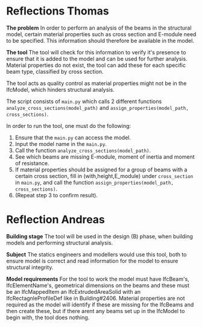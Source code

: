 # **Reflections Thomas**
 **The problem**
 In order to perform an analysis of the beams in the structural model, certain material properties such as cross section and E-module need to be specified. This information should therefore be available in the model.

 **The tool**
 The tool will check for this information to verify it's presence to ensure that it is added to the model and can be used for further analysis. Material properties do not exist, the tool can add these for each specific beam type, classified by cross section.

 The tool acts as quality control as material properties might not be in the IfcModel, which hinders structural analysis. 

 The script consists of `main.py` which calls 2 different functions `analyze_cross_sections(model_path)` and `assign_properties(model_path, cross_sections)`.
 
 In order to run the tool, one must do the following:
 1. Ensure that the `main.py` can access the model.
 2. Input the model name in the `main.py`.
 3. Call the function `analyze_cross_sections(model_path)`.
 4. See which beams are missing E-module, moment of inertia and moment of resistance.
 5. If material properties should be assigned for a group of beams with a certain cross section, fill in (with,height,E_module) under `cross_section` in `main.py`, and call the function `assign_properties(model_path, cross_sections)`.
 6. (Repeat step 3 to confirm result).

# **Reflection Andreas**
 **Building stage**
 The tool will be used in the design (B) phase, when building models and performing structural analysis.

 **Subject**
 The statics engineers and modellers would use this tool, both to ensure model is correct and read information for the model to ensure structural integrity.

 **Model requirements**
 For the tool to work the model must have IfcBeam's, IfcElementName's, geometrical dimensions on the beams and these must be an IfcMappedItem an IfcExtrudedAreaSolid with an IfcRectagnleProfileDef like in Building#2406. Material properties are not required as the model will identify if these are missing for the IfcBeams and then create these, but if there arent any beams set up in the IfcModel to begin with, the tool does nothing. 